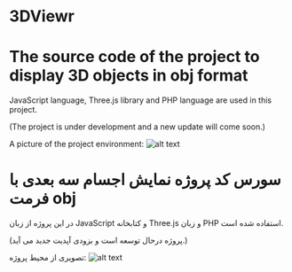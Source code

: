 # 3DViewr
# The source code of the project to display 3D objects in obj format

JavaScript language, Three.js library and PHP language are used in this project.

(The project is under development and a new update will come soon.)

A picture of the project environment:
![alt text](https://s6.uupload.ir/files/dfd_z9xp.png)


# سورس کد پروژه نمایش اجسام سه بعدی با فرمت obj 

در این پروژه از زبان JavaScript و کتابخانه Three.js و زبان PHP استفاده شده است.

(پروژه درحال توسعه است و بزودی آپدیت جدید می آید.)

تصویری از محیط پروژه:
![alt text](https://s6.uupload.ir/files/dfd_z9xp.png)
